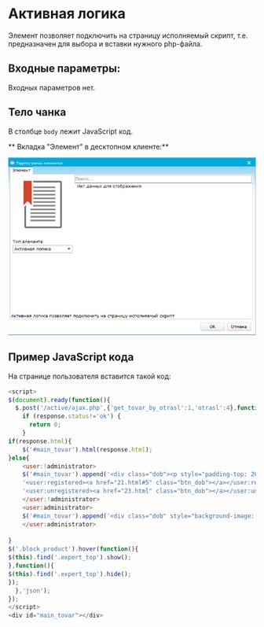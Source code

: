 # Активная логика

Элемент позволяет подключить на страницу исполняемый скрипт, т.е. предназначен для выбора и вставки нужного php-файла.

## Входные параметры:

Входных параметров нет.

## Тело чанка

В столбце `body` лежит JavaScript код.

** Вкладка "Элемент" в десктопном клиенте:**

![active logic](https://github.com/miroshnichenkoYaroslav/chunksDocumentation/blob/master/images/active-logic.jpg)

## Пример JavaScript кода

На странице пользователя вставится такой код:

```javascript
<script>
$(document).ready(function(){
  $.post('/active/ajax.php',{'get_tovar_by_otrasl':1,'otrasl':4},function(response){
    if (response.status!='ok') {
      return 0;
    }
if(response.html){
    $('#main_tovar').html(response.html);
}else{
    <user:!administrator>
    $('#main_tovar').append('<div class="dob"><p style="padding-top: 26px; margin: 0px 25% 56px;">В данной категории еще нет товаров</p>'+
    '<user:registered><a href="21.html#5" class="btn_dob"></a></user:registered>'+
    '<user:unregistered><a href="23.html" class="btn_dob"></a></user:unregistered><br></div>');
    </user:!administrator>
    <user:administrator>
    $('#main_tovar').append('<div class="dob" style="background-image: none;"><p style="padding-top: 26px; margin: 0px 25% 56px;">В данной категории еще нет товаров</p></div>');
    </user:administrator>

}
$('.block_product').hover(function(){
$(this).find('.expert_top').show();
},function(){
$(this).find('.expert_top').hide();
});
  },'json');
});
</script>
<div id="main_tovar"></div>
```
